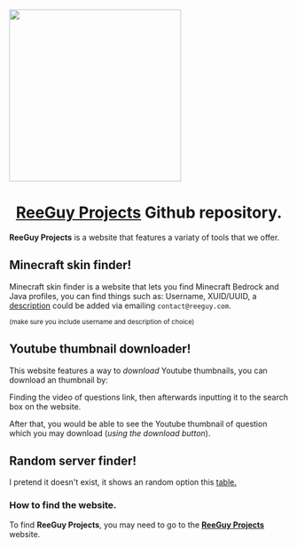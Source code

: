 <p align="left">
	<br>
	<a href="https://projects.reeguy.com">
		<img src="https://projects.reeguy.com/src/reeguyprojects.png" width="310"/>
	</a>
</p>

<h1 align="center"><a href="https://projects.reeguy.com">ReeGuy Projects</a> Github repository.</h1>

**ReeGuy Projects** is a website that features a variaty of tools that we offer.

## Minecraft skin finder!
Minecraft skin finder is a website that lets you find Minecraft Bedrock and Java profiles, you can find things such as:
Username,
XUID/UUID,
a [description](https://github.com/anotherreeguy/Projects/wiki/Minecraft-Skin-Finder#how-to-add-a-custom-description) could be added via emailing `contact@reeguy.com`.

<sub>(make sure you include username and description of choice)</sub>

## Youtube thumbnail downloader!
This website features a way to *download* Youtube thumbnails, you can download an thumbnail by:

Finding the video of questions link, then afterwards inputting it to the search box on the website.

After that, you would be able to see the Youtube thumbnail of question which you may download (*using the download button*).

## Random server finder!
I pretend it doesn't exist, it shows an random option this [table.](http://projects.reeguy.com/projects/minecraftserverfinder/server-finder.js)

### How to find the website.
To find **ReeGuy Projects**, you may need to go to the [**ReeGuy Projects**](https://projects.reeguy.com/) website.
